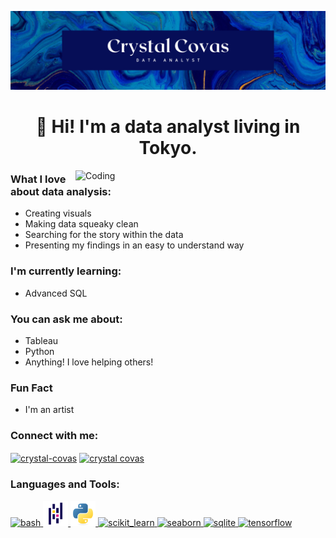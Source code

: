 ![MasterHead](https://github.com/crystal-covas/crystal-covas/blob/main/banner-github.png?raw=true)
<h1 align="center">👋 Hi! I'm a data analyst living in Tokyo. </h1>

<img align="right" alt="Coding" width="400" src="https://images.squarespace-cdn.com/content/v1/5664c2f3e4b0957c43aa14f4/1627261945738-FO5OXHZT2RLNBKAFC2LD/coding.gif">

### What I love about data analysis:
- Creating visuals
- Making data squeaky clean
- Searching for the story within the data 
- Presenting my findings in an easy to understand way

### I'm currently learning:
- Advanced SQL

### You can ask me about:
- Tableau
- Python
- Anything! I love helping others!

### Fun Fact
- I'm an artist

<h3 align="left">Connect with me:</h3>
<p align="left">
<a href="https://linkedin.com/in/crystal-covas" target="blank"><img align="center" src="https://raw.githubusercontent.com/rahuldkjain/github-profile-readme-generator/master/src/images/icons/Social/linked-in-alt.svg" alt="crystal-covas" height="30" width="40" /></a>
<a href="https://kaggle.com/crystal covas" target="blank"><img align="center" src="https://raw.githubusercontent.com/rahuldkjain/github-profile-readme-generator/master/src/images/icons/Social/kaggle.svg" alt="crystal covas" height="30" width="40" /></a>
</p>

<h3 align="rigleftht">Languages and Tools:</h3>
<p align="left"> <a href="https://www.gnu.org/software/bash/" target="_blank" rel="noreferrer"> <img src="https://www.vectorlogo.zone/logos/gnu_bash/gnu_bash-icon.svg" alt="bash" width="40" height="40"/> </a> <a href="https://pandas.pydata.org/" target="_blank" rel="noreferrer"> <img src="https://raw.githubusercontent.com/devicons/devicon/2ae2a900d2f041da66e950e4d48052658d850630/icons/pandas/pandas-original.svg" alt="pandas" width="40" height="40"/> </a> <a href="https://www.python.org" target="_blank" rel="noreferrer"> <img src="https://raw.githubusercontent.com/devicons/devicon/master/icons/python/python-original.svg" alt="python" width="40" height="40"/> </a> <a href="https://scikit-learn.org/" target="_blank" rel="noreferrer"> <img src="https://upload.wikimedia.org/wikipedia/commons/0/05/Scikit_learn_logo_small.svg" alt="scikit_learn" width="40" height="40"/> </a> <a href="https://seaborn.pydata.org/" target="_blank" rel="noreferrer"> <img src="https://seaborn.pydata.org/_images/logo-mark-lightbg.svg" alt="seaborn" width="40" height="40"/> </a> <a href="https://www.sqlite.org/" target="_blank" rel="noreferrer"> <img src="https://www.vectorlogo.zone/logos/sqlite/sqlite-icon.svg" alt="sqlite" width="40" height="40"/> </a> <a href="https://www.tensorflow.org" target="_blank" rel="noreferrer"> <img src="https://www.vectorlogo.zone/logos/tensorflow/tensorflow-icon.svg" alt="tensorflow" width="40" height="40"/> </a> </p>
